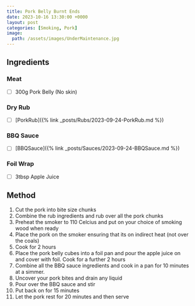```yaml
---
title: Pork Belly Burnt Ends
date: 2023-10-16 13:30:00 +0000
layout: post
categories: [Smoking, Pork]
image:
  path: /assets/images/UnderMaintenance.jpg
---
```


## Ingredients
### Meat
- [ ] 300g Pork Belly (No skin)

### Dry Rub
- [ ] [PorkRub]({% link _posts/Rubs/2023-09-24-PorkRub.md %})

### BBQ Sauce
- [ ] [BBQSauce]({% link _posts/Sauces/2023-09-24-BBQSauce.md %})


### Foil Wrap
- [ ] 3tbsp Apple Juice


## Method
1. Cut the pork into bite size chunks
2. Combine the rub ingredients and rub over all the pork chunks
3. Preheat the smoker to 110 Celcius and put on your choice of smoking wood when ready
4. Place the pork on the smoker ensuring that its on indirect heat (not over the coals)
5. Cook for 2 hours
6. Place the pork belly cubes into a foil pan and pour the apple juice on and cover with foil. Cook for a further 2 hours
7. Combine all the BBQ sauce ingredients and cook in a pan for 10 minutes at a simmer.
8. Uncover your pork bites and drain any liquid
9. Pour over the BBQ sauce and stir
10. Put back on for 15 minutes
11. Let the pork rest for 20 minutes and then serve



 